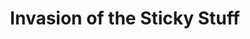 ---
layout: other-video
permalink: /invasion-of-the-sticky-stuff
title: Invasion of the Sticky Stuff
video_number: 22
release_date: 1994-01-01
description: 
cast: 
video_id: 
bitchute_id: 
archive_id: 
video_available: false
medium: puppets
old_cm_description: |
  A remake of the 1958 horror classic "The Blob" but with a totally different storyline about a guy who vows to turn into a blob after he dies if anybody invades his grave. I bought this slimy substance called "gak" and used it for this movie. It was fun devouring human figures with it.
james_old_star_rating: 2
james_old_number_rating: 6
---
